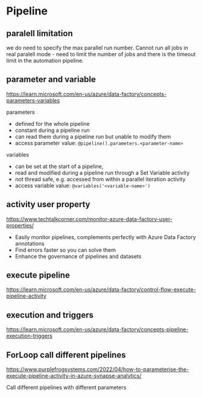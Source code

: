 # Pipeline

## paralell limitation
we do need to specify the max parallel run number.
Cannot run all jobs in real paralell mode - need to limit the number of jobs and there is the timeout limit in the automation pipeline.

## parameter and variable
https://learn.microsoft.com/en-us/azure/data-factory/concepts-parameters-variables

parameters
- defined for the whole pipeline 
- constant during a pipeline run
- can read them during a pipeline run but unable to modify them
- access parameter value: `@pipeline().parameters.<parameter-name>`

variables
- can be set at the start of a pipeline, 
- read and modified during a pipeline run through a Set Variable activity
- not thread safe, e.g. accessed from within a parallel iteration activity
- access variable value: `@variables('<variable-name>')`

## activity user property
https://www.techtalkcorner.com/monitor-azure-data-factory-user-properties/
- Easily monitor pipelines, complements perfectly with Azure Data Factory annotations  
- Find errors faster so you can solve them 
- Enhance the governance of pipelines and datasets 

## execute pipeline
https://learn.microsoft.com/en-us/azure/data-factory/control-flow-execute-pipeline-activity

## execution and triggers
https://learn.microsoft.com/en-us/azure/data-factory/concepts-pipeline-execution-triggers

## ForLoop call different pipelines
https://www.purplefrogsystems.com/2022/04/how-to-parameterise-the-execute-pipeline-activity-in-azure-synapse-analytics/

Call different pipelines with different parameters
